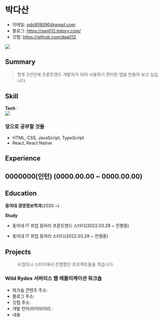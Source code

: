 

<!--
**daa012/daa012** is a ✨ _special_ ✨ repository because its `README.md` (this file) appears on your GitHub profile.

Here are some ideas to get you started:

- 🔭 I’m currently working on ...
- 🌱 I’m currently learning ...
- 👯 I’m looking to collaborate on ...
- 🤔 I’m looking for help with ...
- 💬 Ask me about ...
- 📫 How to reach me: ...
- 😄 Pronouns: ...
- ⚡ Fun fact: ...
-->


# 박다산


- 이메일: pds909090@gmail.com 
- 블로그: https://san012.tistory.com/
- 깃헙: https://github.com/daa012

![](https://github.com/daa012/daa012/raw/main/github-metrics-daa012.svg)

## Summary
> 향후 2년안에 프론트엔드 개발자가 되어 사용하기 편리한 앱을 만들어 보고 싶습니다.
## Skill


**Tech** :  
<img src="https://img.shields.io/badge/Python-3766AB?style=flat-square&logo=Python&logoColor=white"/></a>


### 앞으로 공부할 것들
- HTML, CSS, JavaScript, TypeScript
- React, React Native


## Experience

 **0000000(인턴)** (0000.00.00 ~ 0000.00.00)  
- 


## Education  

**동아대 경영정보학과**(2020 ~)  
> 

**Study**
- 동아대 IT 취업 동아리 프론트엔드 스터디(2022.03.29 ~ 진행중)


- 동아대 IT 취업 동아리  스터디(2022.03.29 ~ 진행중)


## Projects
> 수업이나 스터디에서 진행했던 프로젝트들을 적습니다.
 

### Wild Rydes 서버리스 웹 애플리케이션 워크숍 

- 워크숍 콘텐츠 주소:
- 블로그 주소: 
- 깃헙 주소:
- 개발 언어/라이브러리 : 
- 내용
